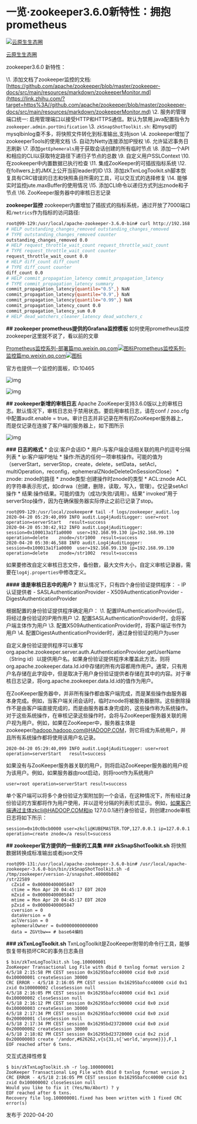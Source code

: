 # 一览·zookeeper3.6.0新特性：拥抱prometheus

[![云原生生态圈](https://pic4.zhimg.com/v2-2dfe5b0a357e55331becc86d331ea0c1_xs.jpg?source=172ae18b)](https://www.zhihu.com/people/jasonadmin)

[云原生生态圈](https://www.zhihu.com/people/jasonadmin)

zookeeper3.6.0 新特性：

\1. 添加文档了zookeeper监控的文档:[https://github.com/apache/zookeeper/blob/master/zookeeper-docs/src/main/resources/markdown/zookeeperMonitor.md](https://link.zhihu.com/?target=https%3A//github.com/apache/zookeeper/blob/master/zookeeper-docs/src/main/resources/markdown/zookeeperMonitor.md)
\2. 服务的管理端口统一: 启用管理端口以接受HTTP和HTTPS通信。默认为禁用,java配置指令为`zookeeper.admin.portUnification`
\3. `zkSnapShotToolkit.sh`: 和mysql的mysqlbinlog查不多，将快照文件转化到标准输出,支持json
\4. zookeeper增加了zookeeperTools的使用文档
\5. 自动为Netty连接添加IP授权
\6. 允许延迟事务日志刷新
\7. 添加`getEphemerals`用于获取会话创建的所有临时节点
\8. 添加一个API和相应的CLI以获取特定路径下递归子节点的总数
\9. 自定义用户SSLContext
\10. 在zookeeper中内置数据已执行检查
\11. 集成ZooKeeper的可插拔指标系统
\12. 在follwers上的JMX上公开当前leader的ID
\13. 添加zkTxnLogToolkit.sh脚本恢复具有CRC错误的日志和快照条目所需的工具，可以交互式的选择修复
\14. 能够实时监控jute.maxBuffer的使用情况
\15. 添加CLI命令以递归方式列出znode和子节点
\16. ZooKeeper服务器中的审核日志记录

**zookeeper监控**
zookeeper内置增加了插拔式的指标系统，通过开放了7000端口和`/metrics`作为指标的访问路径:

```bash
root@99-129:/usr/local/apache-zookeeper-3.6.0-bin# curl http://192.168.99.129:7000/metrics
# HELP outstanding_changes_removed outstanding_changes_removed
# TYPE outstanding_changes_removed counter
outstanding_changes_removed 0.0
# HELP request_throttle_wait_count request_throttle_wait_count
# TYPE request_throttle_wait_count counter
request_throttle_wait_count 0.0
# HELP diff_count diff_count
# TYPE diff_count counter
diff_count 0.0
# HELP commit_propagation_latency commit_propagation_latency
# TYPE commit_propagation_latency summary
commit_propagation_latency{quantile="0.5",} NaN
commit_propagation_latency{quantile="0.9",} NaN
commit_propagation_latency{quantile="0.99",} NaN
commit_propagation_latency_count 0.0
commit_propagation_latency_sum 0.0
# HELP dead_watchers_cleaner_latency dead_watchers_c
```

**## zookeeper prometheus提供的Grafana监控模板**
如何使用prometheus监控zookeeper这里就不说了，看以前的文章

[Prometheus监控系列-部署篇mp.weixin.qq.com![图标](https://pic4.zhimg.com/v2-a2a448e6e469cff6e3ddead5192cd687_180x120.jpg)](https://link.zhihu.com/?target=https%3A//mp.weixin.qq.com/s/4o8i_PxjnU7x52Re2Ge7dQ)[Prometheus监控系列-监控篇mp.weixin.qq.com![图标](https://pic2.zhimg.com/v2-751325e65b3e967cd8c3a4ea7237e31d_ipico.jpg)](https://link.zhihu.com/?target=https%3A//mp.weixin.qq.com/s/kOyfacyxPtq_oALgA1FcQQ)



官方也提供一个监控的面板，ID:10465

![img](https://pic4.zhimg.com/80/v2-fdbbf9a5aa4716566d0509c61e521bf7_720w.jpg)

![img](https://pic4.zhimg.com/80/v2-20af3cbf79640564e3ea37d619315b9f_720w.jpg)

**## zookeeper新增的审核日志**
Apache ZooKeeper支持3.6.0版以上的审核日志。默认情况下，审核日志处于禁用状态。要启用审核日志，请在conf / zoo.cfg中配置audit.enable = true。审计日志并非记录在所有的ZooKeeper服务器上，而是仅记录在连接了客户端的服务器上，如下图所示

![img](https://pic1.zhimg.com/80/v2-b8d4f9971fa451d21def0e9be7730138_720w.jpg)

**### 日志的格式**
\* 会议:客户会话ID
\* 用户:与客户端会话相关联的用户的逗号分隔列表
\* ip:客户端IP地址
\* 操作:所选的任何一项审核操作。可能的值为（serverStart，serverStop，create，delete，setData，setAcl，multiOperation，reconfig，ephemeralZNodeDeleteOnSessionClose）
\* znode: znode的路径
\* znode类型:创建操作时znode的类型
\* ACL:znode ACL的字符串表示形式，如cdrwa（创建，删除，读取，写入，管理）。仅记录setAcl操作
\* 结果:操作结果。可能的值为（成功/失败/调用）。结果“ invoked”用于serverStop操作，因为在确保服务器实际停止之前已记录了stop。

```text
root@99-129:/usr/local/zookeeper# tail -f logs/zookeeper_audit.log
2020-04-20 05:29:40,099 INFO audit.Log4jAuditLogger: user=root	operation=serverStart	result=success
2020-04-20 05:30:42,912 INFO audit.Log4jAuditLogger: session=0x100013a1f1a0000	user=192.168.99.130	ip=192.168.99.130	operation=delete	znode=/str1000	result=success
2020-04-20 05:30:46,588 INFO audit.Log4jAuditLogger: session=0x100013a1f1a0000	user=192.168.99.130	ip=192.168.99.130	operation=delete	znode=/str1002	result=success
```

如果要修改自定义审核日志文件，备份数，最大文件大小，自定义审核记录器，需要在`log4j.properties`中修改定义。

**#### 谁是审核日志中的用户？**
默认情况下，只有四个身份验证提供程序：
\- IP认证提供者
\- SASLAuthenticationProvider
\- X509AuthenticationProvider
\- DigestAuthenticationProvider

根据配置的身份验证提供程序确定用户：
\1. 配置IPAuthenticationProvider后，将经过身份验证的IP用作用户
\2. 配置SASLAuthenticationProvider时，会将客户端主体作为用户
\3. 配置X509AuthenticationProvider时，将客户端证书作为用户
\4. 配置DigestAuthenticationProvider时，通过身份验证的用户为user

自定义身份验证提供程序可以重写org.apache.zookeeper.server.auth.AuthenticationProvider.getUserName（String id）以提供用户名。如果身份验证提供程序未覆盖此方法，则将org.apache.zookeeper.data.Id.id中存储的所有内容都用作用户。通常，只有用户名存储在此字段中，但是取决于用户身份验证提供者存储在其中的内容。对于审核日志记录，将org.apache.zookeeper.data.Id.id的值作为用户。

在ZooKeeper服务器中，并非所有操作都由客户端完成，而是某些操作由服务器本身完成。例如，当客户端关闭会话时，临时znode将被服务器删除。这些删除操作不是由客户端直接完成的，而是由服务器本身完成的，这些操作称为系统操作。对于这些系统操作，在审核记录这些操作时，会将与ZooKeeper服务器关联的用户视为用户。例如，如果在ZooKeeper中，服务器主体是zookeeper/hadoop.hadoop.com@HADOOP.COM，则它将成为系统用户，并且所有系统操作都将使用该用户名记录。

```text
2020-04-20 05:29:40,099 INFO audit.Log4jAuditLogger: user=root	operation=serverStart	result=success
```

如果没有与ZooKeeper服务器关联的用户，则将启动ZooKeeper服务器的用户视为该用户。例如，如果服务器由root启动，则将root作为系统用户

```text
user=root operation=serverStart result=success
```

单个客户端可以将多个身份验证方案附加到一个会话，在这种情况下，所有经过身份验证的方案都将作为用户使用，并以逗号分隔的列表形式显示。例如，如果客户端通过主体zkcli@HADOOP.COM和ip 127.0.0.1进行身份验证，则创建znode审核日志将如下所示：

```text
session=0x10c0bcb0000 user=zkcli@KUBEMASTER.TOP,127.0.0.1 ip=127.0.0.1 operation=create znode=/a result=success
```

**## zookeeper官方提供的一些新的工具集**
**### zkSnapShotToolkit.sh**
将快照数据转换成标准输出或者json文件

```text
root@99-131:/usr/local/apache-zookeeper-3.6.0-bin# /usr/local/apache-zookeeper-3.6.0-bin/bin/zkSnapShotToolkit.sh -d  /tmp/zookeeper/version-2/snapshot.40000b802
/str22589
  cZxid = 0x00000400005847
  ctime = Mon Apr 20 04:45:17 EDT 2020
  mZxid = 0x00000400005847
  mtime = Mon Apr 20 04:45:17 EDT 2020
  pZxid = 0x00000400005847
  cversion = 0
  dataVersion = 0
  aclVersion = 0
  ephemeralOwner = 0x00000000000000
  data = ZGVtbw== # base64编码
```


**### zkTxnLogToolkit.sh**
TxnLogToolkit是ZooKeeper附带的命令行工具，能够恢复带有损坏CRC的事务日志条目

```text
$ bin/zkTxnLogToolkit.sh log.100000001
ZooKeeper Transactional Log File with dbid 0 txnlog format version 2
4/5/18 2:15:58 PM CEST session 0x16295bafcc40000 cxid 0x0 zxid 0x100000001 createSession 30000
CRC ERROR - 4/5/18 2:16:05 PM CEST session 0x16295bafcc40000 cxid 0x1 zxid 0x100000002 closeSession null
4/5/18 2:16:05 PM CEST session 0x16295bafcc40000 cxid 0x1 zxid 0x100000002 closeSession null
4/5/18 2:16:12 PM CEST session 0x26295bafcc90000 cxid 0x0 zxid 0x100000003 createSession 30000
4/5/18 2:17:34 PM CEST session 0x26295bafcc90000 cxid 0x0 zxid 0x200000001 closeSession null
4/5/18 2:17:34 PM CEST session 0x16295bd23720000 cxid 0x0 zxid 0x200000002 createSession 30000
4/5/18 2:18:02 PM CEST session 0x16295bd23720000 cxid 0x2 zxid 0x200000003 create '/andor,#626262,v{s{31,s{'world,'anyone}}},F,1
EOF reached after 6 txns.
```

交互式选择性修复

```text
$ bin/zkTxnLogToolkit.sh -r log.100000001
ZooKeeper Transactional Log File with dbid 0 txnlog format version 2
CRC ERROR - 4/5/18 2:16:05 PM CEST session 0x16295bafcc40000 cxid 0x1 zxid 0x100000002 closeSession null
Would you like to fix it (Yes/No/Abort) ? y
EOF reached after 6 txns.
Recovery file log.100000001.fixed has been written with 1 fixed CRC error(s)
```



发布于 2020-04-20
